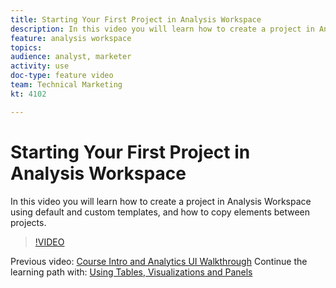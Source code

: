 ```yaml
---
title: Starting Your First Project in Analysis Workspace
description: In this video you will learn how to create a project in Analysis Workspace using default and custom templates, and how to copy elements between projects.
feature: analysis workspace
topics: 
audience: analyst, marketer
activity: use
doc-type: feature video
team: Technical Marketing
kt: 4102

---
```


# Starting Your First Project in Analysis Workspace

In this video you will learn how to create a project in Analysis Workspace using default and custom templates, and how to copy elements between projects.

>[!VIDEO](https://video.tv.adobe.com/v/30368/?quality=12)

Previous video: [Course Intro and Analytics UI Walkthrough](course-intro-and-analytics-ui-walkthrough.md)
Continue the learning path with: [Using Tables, Visualizations and Panels](using-tables-visualizations-and-panels.md)
